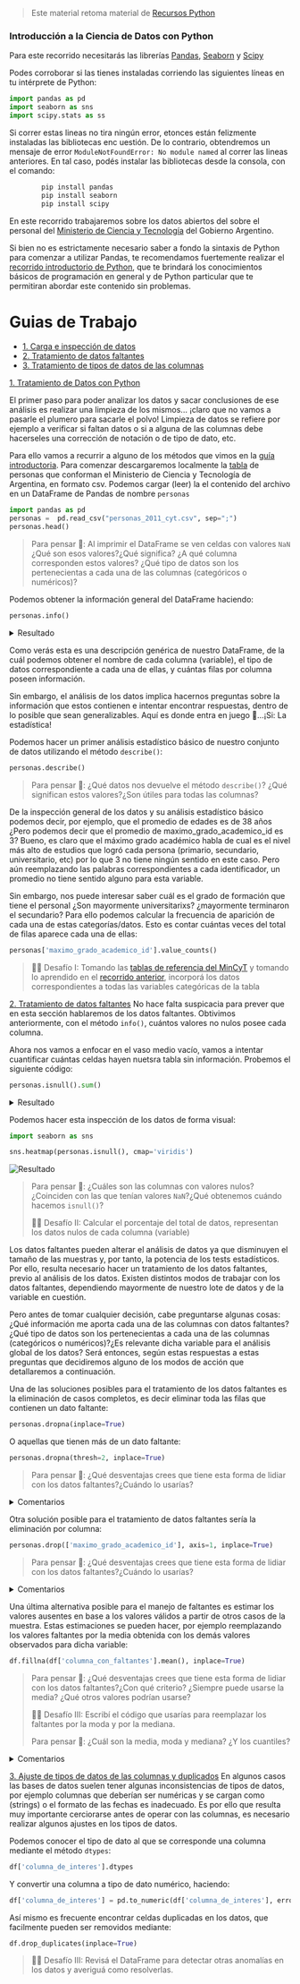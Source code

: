> Este material retoma material de [Recursos Python](https://github.com/flbulgarelli/recursos-python/blob/master/2_Ciencia_de_datos_pandas/Analisis_de_datos_con_pandas.md)

### Introducción a la Ciencia de Datos con Python

Para este recorrido necesitarás las librerías [Pandas](https://pandas.pydata.org/), [Seaborn](https://seaborn.pydata.org/) y [Scipy](https://www.scipy.org/)


Podes corroborar si las tienes instaladas corriendo las siguientes líneas en tu intérprete de Python:

```python
import pandas as pd
import seaborn as sns
import scipy.stats as ss
```

Si correr estas lineas no tira ningún error, etonces están felizmente instaladas las bibliotecas enc uestión. De lo contrario, obtendremos un mensaje de error `ModuleNotFoundError: No module named` al correr las lineas anteriores. En tal caso, podés instalar las bibliotecas desde la consola, con el comando:

```bash
        pip install pandas
        pip install seaborn
        pip install scipy
```

En este recorrido trabajaremos sobre los datos abiertos del sobre el personal del [Ministerio de Ciencia y Tecnología](https://datasets.datos.mincyt.gob.ar/dataset/personal-de-ciencia-y-tecnologia/archivo/11dca5bb-9a5f-4da5-b040-28957126be18) del Gobierno Argentino. 

Si bien no es estrictamente necesario saber a fondo la sintaxis de Python para comenzar a utilizar Pandas, te recomendamos fuertemente realizar el [recorrido introductorio de Python](https://github.com/AJVelezRueda/UCEMA_Fundamentos_de_informatica/blob/master/Python_intro/intro_python_tutorial.md), que te brindará los conocimientos básicos de programación en general y de Python particular que te permitiran abordar este contenido sin problemas.

# Guias de Trabajo
 * [1. Carga e inspección de datos](#1-carga)
 * [2. Tratamiento de datos faltantes](#2-faltantes)
 * [3. Tratamiento de tipos de datos de las columnas](#3-tipos_datos)


[1. Tratamiento de Datos con Python](#1-carga)

El primer paso para poder analizar los datos y sacar conclusiones de ese análisis es realizar una
limpieza de los mismos... ¡claro que no vamos a pasarle el plumero para sacarle el polvo! Limpieza de datos se refiere por ejemplo a verificar si faltan datos o si a alguna de las columnas debe hacerseles una corrección de notación o de tipo de dato, etc.

Para ello vamos a recurrir a alguno de los métodos que vimos en la [guía introductoria](https://github.com/flbulgarelli/recursos-python/blob/master/2_Ciencia_de_datos_pandas/Introducci%C3%B3n_pandas.md). Para comenzar descargaremos localmente la [tabla](https://datasets.datos.mincyt.gob.ar/dataset/personal-de-ciencia-y-tecnologia/archivo/11dca5bb-9a5f-4da5-b040-28957126be18) de personas que conforman el Ministerio de Ciencia y Tecnología de Argentina, en formato csv. Podemos cargar (leer) la el contenido del archivo en un DataFrame de Pandas de nombre `personas`

```python
import pandas as pd
personas =  pd.read_csv("personas_2011_cyt.csv", sep=";")
personas.head()
```

> Para pensar 🤔: Al imprimir el DataFrame se ven celdas con valores `NaN` ¿Qué son esos valores?¿Qué significa? ¿A qué columna corresponden estos valores? ¿Qué tipo de datos son los pertenecientas a cada una de las columnas (categóricos o numéricos)?

Podemos obtener la información general del DataFrame haciendo:


```python
personas.info()
```

<details>
  <summary>Resultado</summary>

```python
<class 'pandas.core.frame.DataFrame'>
RangeIndex: 68552 entries, 0 to 68551
Data columns (total 21 columns):
 #   Column                                Non-Null Count  Dtype  
---  ------                                --------------  -----  
 0   persona_id                            68552 non-null  int64  
 1   anio                                  68552 non-null  int64  
 2   sexo_id                               68552 non-null  int64  
 3   edad                                  68552 non-null  int64  
 4   maximo_grado_academico_id             68552 non-null  int64  
 5   disciplina_maximo_grado_academico_id  68552 non-null  int64  
 6   disciplina_titulo_grado_id            68552 non-null  int64  
 7   disciplina_experticia_id              68552 non-null  int64  
 8   tipo_personal_id                      68552 non-null  int64  
 9   producciones_ult_anio                 68552 non-null  int64  
 10  producciones_ult_2_anios              68552 non-null  int64  
 11  producciones_ult_3_anios              68552 non-null  int64  
 12  producciones_ult_4_anios              68552 non-null  int64  
 13  institucion_trabajo_id                68552 non-null  int64  
 14  seniority_level                       68552 non-null  object 
 15  categoria_conicet_id                  48640 non-null  float64
 16  categoria_incentivos                  48640 non-null  float64
 17  max_dedicacion_horaria_docente_id     48640 non-null  float64
 18  institucion_cargo_docente_id          48640 non-null  float64
 19  clase_cargo_docente_id                48640 non-null  float64
 20  tipo_condicion_docente_id             48640 non-null  float64
dtypes: float64(6), int64(14), object(1)
memory usage: 11.0+ MB
```
</details>

Como verás esta es una descripción genérica de nuestro DataFrame, de la cuál podemos obtener el nombre de cada columna (variable), el tipo de datos correspondiente a cada una de ellas, y cuántas filas por columna poseen información.

Sin embargo, el análisis de los datos implica hacernos preguntas sobre la información que estos contienen e intentar encontrar respuestas, dentro de lo posible que sean generalizables. Aquí es donde entra en juego 🥁...¡Si: La estadística!

Podemos hacer un primer análisis estadístico básico de nuestro conjunto de datos utilizando el método `describe()`:

```python
personas.describe()
```

> Para pensar 🤔: ¿Qué datos nos devuelve el método `describe()`? ¿Qué significan estos valores?¿Son útiles para todas las columnas?

De la inspección general de los datos y su análisis estadístico básico podemos decir, por ejemplo, que el promedio de edades es de 38 años ¿Pero podemos decir que el promedio de maximo_grado_academico_id es 3? Bueno, es claro que el máximo grado académico habla de cual es el nivel más alto de estudios que logró cada persona (primario, secundario, universitario, etc) por lo que 3 no tiene ningún sentido en este caso. Pero aún reemplazando las palabras correspondientes a cada identificador, un promedio no tiene sentido alguno para esta variable. 

Sin embargo, nos puede interesar saber cuál es el grado de formación que tiene el personal ¿Son mayormente universitarixs? ¿mayormente terminaron el secundario? Para ello podemos calcular la frecuencia de aparición de cada una de estas categorías/datos. Esto es contar cuántas veces del total de filas aparece cada una de ellas:

```python
personas['maximo_grado_academico_id'].value_counts()
```

>🧗‍♀️ Desafío I: Tomando las [tablas de referencia del MinCyT](https://datasets.datos.mincyt.gob.ar/dataset/personal-de-ciencia-y-tecnologia/archivo/11dca5bb-9a5f-4da5-b040-28957126be18) y tomando lo aprendido en el [recorrido anterior](https://github.com/flbulgarelli/recursos-python/blob/master/2_Ciencia_de_datos_pandas/Introducci%C3%B3n_pandas.md), incorporá los datos correspondientes a todas las variables categóricas de la tabla

[2. Tratamiento de datos faltantes](#2-faltantes)
No hace falta suspicacia para prever que en esta sección hablaremos de los datos faltantes. Obtivimos anteriormente, con el método `info()`, cuántos valores no nulos posee cada columna. 

Ahora nos vamos a enfocar en el vaso medio vacío, vamos a intentar cuantificar cuántas celdas hayen nuetsra tabla sin información. Probemos el siguiente código:

```python
personas.isnull().sum()
```

<details>
  <summary>Resultado</summary>

```python
persona_id                                  0
anio                                        0
sexo_id                                     0
edad                                        0
maximo_grado_academico_id                   0
disciplina_maximo_grado_academico_id        0
disciplina_titulo_grado_id                  0
disciplina_experticia_id                    0
tipo_personal_id                            0
producciones_ult_anio                       0
producciones_ult_2_anios                    0
producciones_ult_3_anios                    0
producciones_ult_4_anios                    0
institucion_trabajo_id                      0
seniority_level                             0
categoria_conicet_id                    19912
categoria_incentivos                    19912
max_dedicacion_horaria_docente_id       19912
institucion_cargo_docente_id            19912
clase_cargo_docente_id                  19912
tipo_condicion_docente_id               19912
dtype: int64
```
</details>



Podemos hacer esta inspección de los datos de forma visual:

```python
import seaborn as sns

sns.heatmap(personas.isnull(), cmap='viridis')
```

![Resultado](./heat_map_null.jpeg)


>
> Para pensar 🤔: ¿Cuáles son las columnas con valores nulos? ¿Coinciden con las que tenían valores `NaN`?¿Qué obtenemos cuándo hacemos `isnull()`?
>
>  🧗‍♀️ Desafío II: Calcular el porcentaje del total de datos, representan los datos nulos de cada columna (variable)
>

Los datos faltantes pueden alterar el análisis de datos ya que disminuyen el tamaño de las muestras y, por tanto, la potencia de los tests estadísticos. Por ello, resulta necesario hacer un tratamiento de los datos faltantes, previo al análisis de los datos. Existen distintos modos de trabajar con los datos faltantes, dependiendo mayormente de nuestro lote de datos y de la variable en cuestión. 

Pero antes de tomar cualquier decisión, cabe preguntarse algunas cosas: ¿Qué información me aporta cada una de las columnas con datos faltantes? ¿Qué tipo de datos son los pertenecientas a cada una de las columnas (categóricos o numéricos)?¿Es relevante dicha variable para el análisis global de los datos? Será entonces, según estas respuestas a estas preguntas que decidiremos alguno de los modos de acción que detallaremos a continuación.

Una de las soluciones posibles para el tratamiento de los datos faltantes es la eliminación de casos completos, es decir eliminar toda las filas que contienen un dato faltante:

```python
personas.dropna(inplace=True) 
```

O aquellas que tienen más de un dato faltante:

```python
personas.dropna(thresh=2, inplace=True)
```

>
> Para pensar 🤔: ¿Qué desventajas crees que tiene esta forma de lidiar con los datos faltantes?¿Cuándo lo usarías?
>

<details>
  <summary>Comentarios</summary>
Esta forma de tratar los faltantes introduce sesgo y reduce el tamaño muestral. 
</details>

Otra solución posible para el tratamiento de datos faltantes sería la eliminación por columna:

```python
personas.drop(['maximo_grado_academico_id'], axis=1, inplace=True)
```

>
> Para pensar 🤔: ¿Qué desventajas crees que tiene esta forma de lidiar con los datos faltantes?¿Cuándo lo usarías?
>

<details>
  <summary>Comentarios</summary>
Produce muestras heterogéneas que no tienem una representación clara de las variables
</details>

Una última alternativa posible para el manejo de faltantes es estimar los valores ausentes en base a los valores válidos a partir de otros casos de la muestra. Estas estimaciones se pueden hacer, por ejemplo reemplazando los valores faltantes por la media obtenida con los demás valores observados para dicha variable:


```python
df.fillna(df['columna_con_faltantes'].mean(), inplace=True)
```

>
> Para pensar 🤔: ¿Qué desventajas crees que tiene esta forma de lidiar con los datos faltantes?¿Con qué criterio? ¿Siempre puede usarse la media? ¿Qué otros valores podrían usarse?
>
>  🧗‍♀️ Desafío III: Escribí el código que usarías para reemplazar los faltantes por la moda y por la mediana.
>
> Para pensar 🤔: ¿Cuál son la media, moda y mediana? ¿Y los cuantiles?
>

<details>
  <summary>Comentarios</summary>
Distorsiona la verdadera distribución de la variable
Distorsiona la correlación entre variables dado que añade valores constantes
</details>

[3. Ajuste de tipos de datos de las columnas y duplicados](#2-tipos_datos)
En algunos casos las bases de datos suelen tener algunas inconsistencias de tipos de datos, por ejemplo columnas que deberían ser numéricas y se cargan como (strings) o el formato de las fechas es inadecuado. Es por ello que resulta muy importante cerciorarse antes de operar con las columnas, es necesario realizar algunos ajustes en los tipos de datos.

Podemos conocer el tipo de dato al que se corresponde una columna mediante el método `dtypes`:

```python
df['columna_de_interes'].dtypes
```

Y convertir una columna a tipo de dato numérico, haciendo:

```python
df['columna_de_interes'] = pd.to_numeric(df['columna_de_interes'], errors='coerce')
```

Así mismo es frecuente encontrar celdas duplicadas en los datos, que facilmente pueden ser removidos mediante:

```python
df.drop_duplicates(inplace=True)
```

>  🧗‍♀️ Desafío III: Revisá el DataFrame para detectar otras anomalías en los datos y averiguá como resolverlas.
>